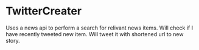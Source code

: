 # TwitterCreater

Uses a news api to perform a search for relivant news items.
Will check if I have recently tweeted new item.
Will tweet it with shortened url to new story.